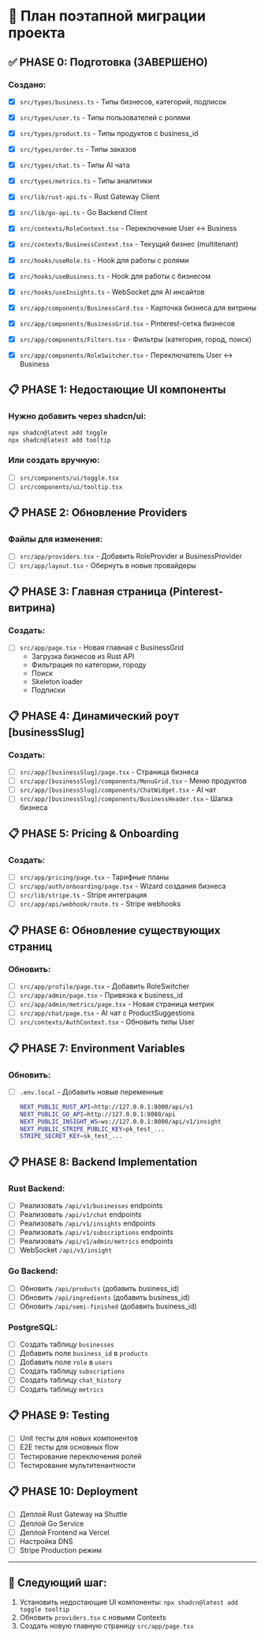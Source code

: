 # 🚀 План поэтапной миграции проекта

## ✅ PHASE 0: Подготовка (ЗАВЕРШЕНО)

### Создано:
- [x] `src/types/business.ts` - Типы бизнесов, категорий, подписок
- [x] `src/types/user.ts` - Типы пользователей с ролями
- [x] `src/types/product.ts` - Типы продуктов с business_id
- [x] `src/types/order.ts` - Типы заказов
- [x] `src/types/chat.ts` - Типы AI чата
- [x] `src/types/metrics.ts` - Типы аналитики

- [x] `src/lib/rust-api.ts` - Rust Gateway Client
- [x] `src/lib/go-api.ts` - Go Backend Client

- [x] `src/contexts/RoleContext.tsx` - Переключение User ↔ Business
- [x] `src/contexts/BusinessContext.tsx` - Текущий бизнес (multitenant)

- [x] `src/hooks/useRole.ts` - Hook для работы с ролями
- [x] `src/hooks/useBusiness.ts` - Hook для работы с бизнесом
- [x] `src/hooks/useInsights.ts` - WebSocket для AI инсайтов

- [x] `src/app/components/BusinessCard.tsx` - Карточка бизнеса для витрины
- [x] `src/app/components/BusinessGrid.tsx` - Pinterest-сетка бизнесов
- [x] `src/app/components/Filters.tsx` - Фильтры (категория, город, поиск)
- [x] `src/app/components/RoleSwitcher.tsx` - Переключатель User ↔ Business

## 📋 PHASE 1: Недостающие UI компоненты

### Нужно добавить через shadcn/ui:
```bash
npx shadcn@latest add toggle
npx shadcn@latest add tooltip
```

### Или создать вручную:
- [ ] `src/components/ui/toggle.tsx`
- [ ] `src/components/ui/tooltip.tsx`

## 📋 PHASE 2: Обновление Providers

### Файлы для изменения:
- [ ] `src/app/providers.tsx` - Добавить RoleProvider и BusinessProvider
- [ ] `src/app/layout.tsx` - Обернуть в новые провайдеры

## 📋 PHASE 3: Главная страница (Pinterest-витрина)

### Создать:
- [ ] `src/app/page.tsx` - Новая главная с BusinessGrid
  - Загрузка бизнесов из Rust API
  - Фильтрация по категории, городу
  - Поиск
  - Skeleton loader
  - Подписки

## 📋 PHASE 4: Динамический роут [businessSlug]

### Создать:
- [ ] `src/app/[businessSlug]/page.tsx` - Страница бизнеса
- [ ] `src/app/[businessSlug]/components/MenuGrid.tsx` - Меню продуктов
- [ ] `src/app/[businessSlug]/components/ChatWidget.tsx` - AI чат
- [ ] `src/app/[businessSlug]/components/BusinessHeader.tsx` - Шапка бизнеса

## 📋 PHASE 5: Pricing & Onboarding

### Создать:
- [ ] `src/app/pricing/page.tsx` - Тарифные планы
- [ ] `src/app/auth/onboarding/page.tsx` - Wizard создания бизнеса
- [ ] `src/lib/stripe.ts` - Stripe интеграция
- [ ] `src/app/api/webhook/route.ts` - Stripe webhooks

## 📋 PHASE 6: Обновление существующих страниц

### Обновить:
- [ ] `src/app/profile/page.tsx` - Добавить RoleSwitcher
- [ ] `src/app/admin/page.tsx` - Привязка к business_id
- [ ] `src/app/admin/metrics/page.tsx` - Новая страница метрик
- [ ] `src/app/chat/page.tsx` - AI чат с ProductSuggestions
- [ ] `src/contexts/AuthContext.tsx` - Обновить типы User

## 📋 PHASE 7: Environment Variables

### Обновить:
- [ ] `.env.local` - Добавить новые переменные
  ```bash
  NEXT_PUBLIC_RUST_API=http://127.0.0.1:8000/api/v1
  NEXT_PUBLIC_GO_API=http://127.0.0.1:8080/api
  NEXT_PUBLIC_INSIGHT_WS=ws://127.0.0.1:8000/api/v1/insight
  NEXT_PUBLIC_STRIPE_PUBLIC_KEY=pk_test_...
  STRIPE_SECRET_KEY=sk_test_...
  ```

## 📋 PHASE 8: Backend Implementation

### Rust Backend:
- [ ] Реализовать `/api/v1/businesses` endpoints
- [ ] Реализовать `/api/v1/chat` endpoints
- [ ] Реализовать `/api/v1/insights` endpoints
- [ ] Реализовать `/api/v1/subscriptions` endpoints
- [ ] Реализовать `/api/v1/admin/metrics` endpoints
- [ ] WebSocket `/api/v1/insight`

### Go Backend:
- [ ] Обновить `/api/products` (добавить business_id)
- [ ] Обновить `/api/ingredients` (добавить business_id)
- [ ] Обновить `/api/semi-finished` (добавить business_id)

### PostgreSQL:
- [ ] Создать таблицу `businesses`
- [ ] Добавить поле `business_id` в `products`
- [ ] Добавить поле `role` в `users`
- [ ] Создать таблицу `subscriptions`
- [ ] Создать таблицу `chat_history`
- [ ] Создать таблицу `metrics`

## 📋 PHASE 9: Testing

- [ ] Unit тесты для новых компонентов
- [ ] E2E тесты для основных flow
- [ ] Тестирование переключения ролей
- [ ] Тестирование мультитенантности

## 📋 PHASE 10: Deployment

- [ ] Деплой Rust Gateway на Shuttle
- [ ] Деплой Go Service
- [ ] Деплой Frontend на Vercel
- [ ] Настройка DNS
- [ ] Stripe Production режим

---

## 🎯 Следующий шаг:

1. Установить недостающие UI компоненты: `npx shadcn@latest add toggle tooltip`
2. Обновить `providers.tsx` с новыми Contexts
3. Создать новую главную страницу `src/app/page.tsx`
